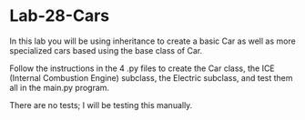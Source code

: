 # Lab-28-Cars

In this lab you will be using inheritance to create a basic Car as well as more specialized cars based using the base class of Car.

Follow the instructions in the 4 .py files to create the Car class, the ICE (Internal Combustion Engine) subclass, the Electric subclass, and test them all in the main.py program.

There are no tests; I will be testing this manually.